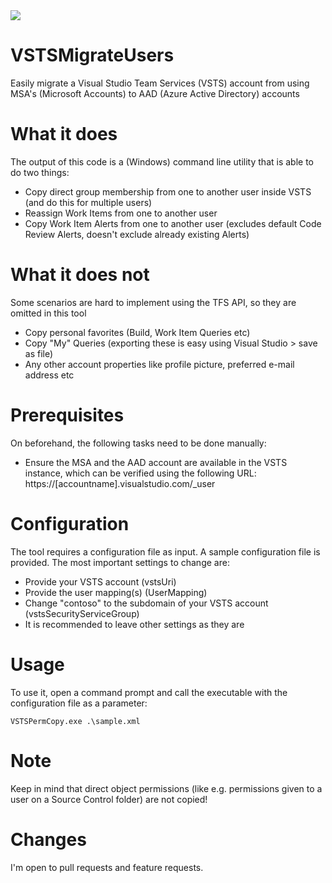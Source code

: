 <img src="https://fokkoveegens.visualstudio.com/_apis/public/build/definitions/05fae6df-eb68-4b52-aac4-7ac9c84d0d32/17/badge">

# VSTSMigrateUsers
Easily migrate a Visual Studio Team Services (VSTS) account from using MSA's (Microsoft Accounts) to AAD (Azure Active Directory) accounts

# What it does
The output of this code is a (Windows) command line utility that is able to do two things:
* Copy direct group membership from one to another user inside VSTS (and do this for multiple users)
* Reassign Work Items from one to another user
* Copy Work Item Alerts from one to another user (excludes default Code Review Alerts, doesn't exclude already existing Alerts)

# What it does not
Some scenarios are hard to implement using the TFS API, so they are omitted in this tool
* Copy personal favorites (Build, Work Item Queries etc)
* Copy "My" Queries (exporting these is easy using Visual Studio > save as file)
* Any other account properties like profile picture, preferred e-mail address etc

# Prerequisites
On beforehand, the following tasks need to be done manually:
* Ensure the MSA and the AAD account are available in the VSTS instance, which can be verified using the following URL: https://[accountname].visualstudio.com/_user

# Configuration
The tool requires a configuration file as input. A sample configuration file is provided. The most important settings to change are:
* Provide your VSTS account (vstsUri)
* Provide the user mapping(s) (UserMapping)
* Change "contoso" to the subdomain of your VSTS account (vstsSecurityServiceGroup) 
* It is recommended to leave other settings as they are

# Usage
To use it, open a command prompt and call the executable with the configuration file as a parameter:
```
VSTSPermCopy.exe .\sample.xml
```

# Note
Keep in mind that direct object permissions (like e.g. permissions given to a user on a Source Control folder) are not copied!

# Changes
I'm open to pull requests and feature requests.
